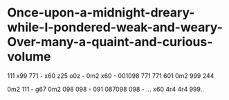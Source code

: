 # Once-upon-a-midnight-dreary-while-I-pondered-weak-and-weary-Over-many-a-quaint-and-curious-volume

111 x99 771 - x60 z25 o0z - 0m2 x60 - 001098 771 771 601 0m2 999 244 

0m2 111 - g67 0m2 098 098 - 091 087098 098 - ... x60 4r4 4r4 999..
